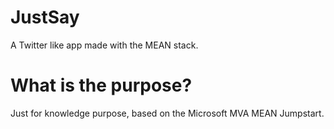 # JustSay
A Twitter like app made with the MEAN stack.
# What is the purpose?
Just for knowledge purpose, based on the Microsoft MVA MEAN Jumpstart.
